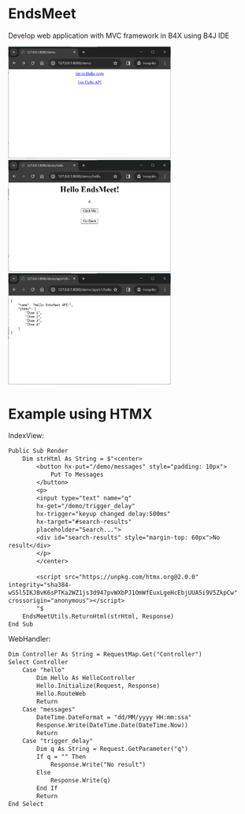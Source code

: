 # EndsMeet
Develop web application with MVC framework in B4X using B4J IDE

<img src="https://github.com/pyhoon/EndsMeet/blob/main/Preview/01.png?raw=true" width="330" /><img src="https://github.com/pyhoon/EndsMeet/blob/main/Preview/02.png?raw=true" width="330" /><img src="https://github.com/pyhoon/EndsMeet/blob/main/Preview/03.png?raw=true" width="330" />

# Example using HTMX

IndexView:
```basic
Public Sub Render
    Dim strHtml As String = $"<center>   
        <button hx-put="/demo/messages" style="padding: 10px">
            Put To Messages
        </button>
        <p>
        <input type="text" name="q"
        hx-get="/demo/trigger_delay"
        hx-trigger="keyup changed delay:500ms"
        hx-target="#search-results"
        placeholder="Search...">
        <div id="search-results" style="margin-top: 60px">No result</div>
        </p>
        </center>
        
        <script src="https://unpkg.com/htmx.org@2.0.0" integrity="sha384-wS5l5IKJBvK6sPTKa2WZ1js3d947pvWXbPJ1OmWfEuxLgeHcEbjUUA5i9V5ZkpCw" crossorigin="anonymous"></script>
        "$
    EndsMeetUtils.ReturnHtml(strHtml, Response)
End Sub
```

WebHandler:
```basic
Dim Controller As String = RequestMap.Get("Controller")
Select Controller
    Case "hello"
        Dim Hello As HelloController
        Hello.Initialize(Request, Response)
        Hello.RouteWeb
        Return
    Case "messages"
        DateTime.DateFormat = "dd/MM/yyyy HH:mm:ssa"
        Response.Write(DateTime.Date(DateTime.Now))
        Return
    Case "trigger_delay"
        Dim q As String = Request.GetParameter("q")
        If q = "" Then
            Response.Write("No result")
        Else
            Response.Write(q)
        End If
        Return
End Select
```
